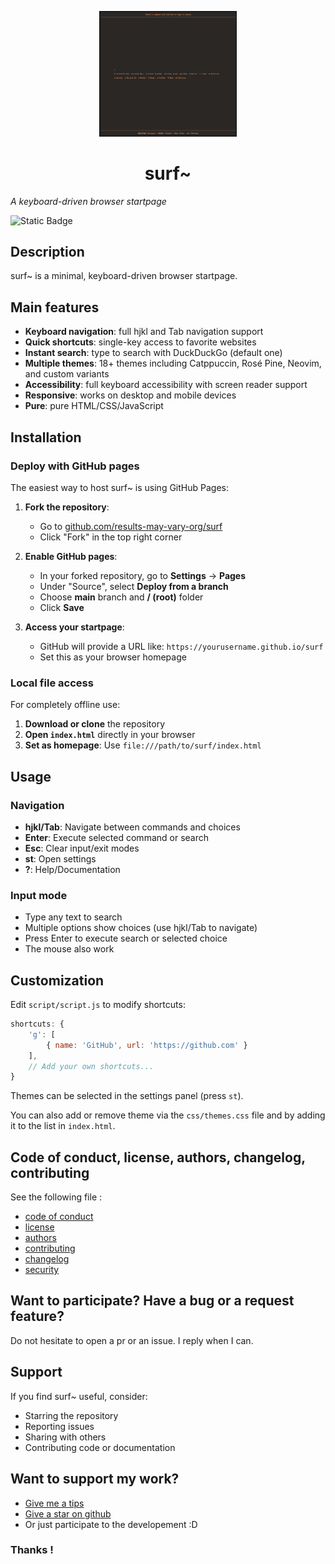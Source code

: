 <p align="center">
<img alt="ActiveBlur" src="assets/screenshot.png" width="220"/>
</p>

<h1 align="center">surf~</h1>

*A keyboard-driven browser startpage*

<img alt="Static Badge" src="https://img.shields.io/badge/Still_maintened-Yes_%3A)-green">

## Description

surf~ is a minimal, keyboard-driven browser startpage.

## Main features

- **Keyboard navigation**: full hjkl and Tab navigation support
- **Quick shortcuts**: single-key access to favorite websites
- **Instant search**: type to search with DuckDuckGo (default one)
- **Multiple themes**: 18+ themes including Catppuccin, Rosé Pine, Neovim, and custom variants
- **Accessibility**: full keyboard accessibility with screen reader support
- **Responsive**: works on desktop and mobile devices
- **Pure**: pure HTML/CSS/JavaScript

## Installation

### Deploy with GitHub pages

The easiest way to host surf~ is using GitHub Pages:

1. **Fork the repository**:
   - Go to [github.com/results-may-vary-org/surf](https://github.com/results-may-vary-org/surf)
   - Click "Fork" in the top right corner

2. **Enable GitHub pages**:
   - In your forked repository, go to **Settings** → **Pages**
   - Under "Source", select **Deploy from a branch**
   - Choose **main** branch and **/ (root)** folder
   - Click **Save**

3. **Access your startpage**:
   - GitHub will provide a URL like: `https://yourusername.github.io/surf`
   - Set this as your browser homepage

### Local file access

For completely offline use:

1. **Download or clone** the repository
2. **Open `index.html`** directly in your browser
3. **Set as homepage**: Use `file:///path/to/surf/index.html`

## Usage

### Navigation

- **hjkl/Tab**: Navigate between commands and choices
- **Enter**: Execute selected command or search
- **Esc**: Clear input/exit modes
- **st**: Open settings
- **?**: Help/Documentation

### Input mode

- Type any text to search
- Multiple options show choices (use hjkl/Tab to navigate)
- Press Enter to execute search or selected choice
- The mouse also work

## Customization

Edit `script/script.js` to modify shortcuts:

```javascript
shortcuts: {
    'g': [
        { name: 'GitHub', url: 'https://github.com' }
    ],
    // Add your own shortcuts...
}
```

Themes can be selected in the settings panel (press `st`).

You can also add or remove theme via the `css/themes.css` file and by adding it to the list in `index.html`.

## Code of conduct, license, authors, changelog, contributing

See the following file :
- [code of conduct](CODE_OF_CONDUCT.md)
- [license](LICENSE)
- [authors](AUTHORS)
- [contributing](CONTRIBUTING.md)
- [changelog](CHANGELOG)
- [security](SECURITY.md)

## Want to participate? Have a bug or a request feature?

Do not hesitate to open a pr or an issue. I reply when I can.

## Support

If you find surf~ useful, consider:

- Starring the repository
- Reporting issues
- Sharing with others
- Contributing code or documentation

## Want to support my work?

- [Give me a tips](https://ko-fi.com/a2n00)
- [Give a star on github](https://github.com/results-may-vary-org/surf)
- Or just participate to the developement :D

### Thanks !
